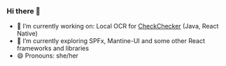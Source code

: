 ### Hi there 👋


- 🔭 I’m currently working on: Local OCR for [CheckChecker](https://checkchecker.app/) (Java, React Native)
- 🌱 I’m currently exploring SPFx, Mantine-UI and some other React frameworks and libraries
- 😄 Pronouns: she/her
